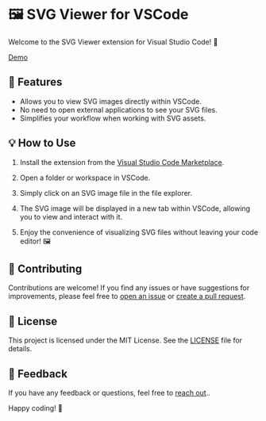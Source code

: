 # 🖼️ SVG Viewer for VSCode

Welcome to the SVG Viewer extension for Visual Studio Code! 🎉

[Demo](https://github.com/Dheovani/SVG-Visualizer/assets/79609196/e9ab75df-c48c-4a6c-a125-5952a0e16e68)

## 🚀 Features

- Allows you to view SVG images directly within VSCode.
- No need to open external applications to see your SVG files.
- Simplifies your workflow when working with SVG assets.

## 💡 How to Use

1. Install the extension from the [Visual Studio Code Marketplace](https://marketplace.visualstudio.com/items?itemName=svg-visualizer).

2. Open a folder or workspace in VSCode.

3. Simply click on an SVG image file in the file explorer.

4. The SVG image will be displayed in a new tab within VSCode, allowing you to view and interact with it.

5. Enjoy the convenience of visualizing SVG files without leaving your code editor! 🖼️

## 🤝 Contributing

Contributions are welcome! If you find any issues or have suggestions for improvements, please feel free to [open an issue](https://github.com/Dheovani/SVG-Visualizer/issues) or [create a pull request](https://github.com/Dheovani/SVG-Visualizer/pulls).

## 📝 License

This project is licensed under the MIT License. See the [LICENSE](LICENSE) file for details.

## 📢 Feedback

If you have any feedback or questions, feel free to [reach out](mailto:dheovani_xavier@outlook.com)..

Happy coding! 🚀
